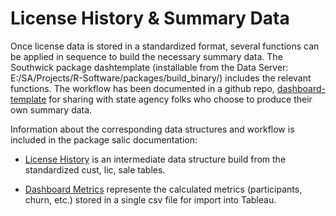 
# License History & Summary Data

Once license data is stored in a standardized format, several functions can be applied in sequence to build the necessary summary data. The Southwick package dashtemplate  (installable from the Data Server: E:/SA/Projects/R-Software/packages/build_binary/) includes the relevant functions. The workflow has been documented in a github repo,  [dashboard-template](https://github.com/southwick-associates/dashboard-template) for sharing with state agency folks who choose to produce their own summary data.

Information about the corresponding data structures and workflow is included in the package salic documentation:

- [License History](https://southwick-associates.github.io/salic/articles/salic.html#license-history) is an intermediate data structure build from the standardized cust, lic, sale tables.

- [Dashboard Metrics](https://southwick-associates.github.io/salic/articles/salic.html#dashboard-metrics) represente the calculated metrics (participants, churn, etc.) stored in a single csv file for import into Tableau.
